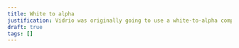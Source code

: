 ```yaml
---
title: White to alpha
justification: Vidrio was originally going to use a white-to-alpha composition
draft: true
tags: []
---
```


